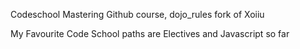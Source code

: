 Codeschool Mastering Github course, dojo_rules fork of Xoiiu

My Favourite Code School paths are Electives and Javascript so far
